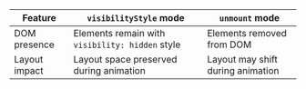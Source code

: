 | Feature       | `visibilityStyle` mode                          | `unmount` mode                    |
| ------------- | ----------------------------------------------- | --------------------------------- |
| DOM presence  | Elements remain with `visibility: hidden` style | Elements removed from DOM         |
| Layout impact | Layout space preserved during animation         | Layout may shift during animation |
